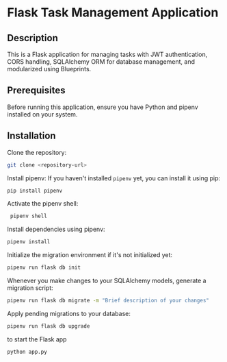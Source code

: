 # Flask Task Management Application

## Description

This is a Flask application for managing tasks with JWT authentication, CORS handling, SQLAlchemy ORM for database management, and modularized using Blueprints.

## Prerequisites

Before running this application, ensure you have Python and pipenv installed on your system.

## Installation

Clone the repository:

```bash
git clone <repository-url>
```

Install pipenv: If you haven't installed `pipenv` yet, you can install it using pip:

```bash
pip install pipenv
```

Activate the pipenv shell:

```bash
 pipenv shell
```

Install dependencies using pipenv:

```bash
pipenv install
```

Initialize the migration environment if it's not initialized yet:

```bash
pipenv run flask db init
```

Whenever you make changes to your SQLAlchemy models, generate a migration script:

```bash
pipenv run flask db migrate -m "Brief description of your changes"
```

Apply pending migrations to your database:

```bash
pipenv run flask db upgrade
```

to start the Flask app

```bash
python app.py
```
